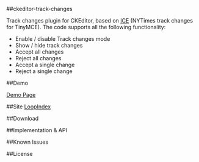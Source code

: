 ##ckeditor-track-changes

Track changes plugin for CKEditor, based on [ICE](https://github.com/NYTimes/ice) (NYTimes track changes for TinyMCE). 
The code supports all the following functionality:

- Enable / disable Track changes mode
- Show / hide track changes
- Accept all changes
- Reject all changes
- Accept a single change
- Reject a single change 
  

##Demo

[Demo Page](http://www.loopindex.com/demo)

##Site
[LoopIndex](http://www.loopindex.com)

##Download


##Implementation & API


##Known Issues


##License

